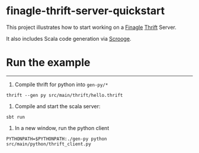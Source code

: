 finagle-thrift-server-quickstart
================================

This project illustrates how to start working on a [Finagle](https://twitter.github.io/finagle/) [Thrift](https://thrift.apache.org/) Server.

It also includes Scala code generation via [Scrooge](http://twitter.github.io/scrooge/).

# Run the example
-----------------

1. Compile thrift for python into `gen-py/*`

```thrift --gen py src/main/thrift/hello.thrift```

1. Compile and start the scala server:

```sbt run```

1. In a new window, run the python client

```PYTHONPATH=$PYTHONPATH:./gen-py python src/main/python/thrift_client.py```
